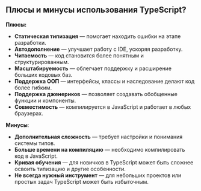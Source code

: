 ## Плюсы и минусы использования TypeScript?

**Плюсы:**
- **Статическая типизация** — помогает находить ошибки на этапе разработки.
- **Автодополнение** — улучшает работу с IDE, ускоряя разработку.
- **Читаемость** — код становится более понятным и структурированным.
- **Масштабируемость** — облегчает поддержку и расширение больших кодовых баз.
- **Поддержка ООП** — интерфейсы, классы и наследование делают код более гибким.
- **Поддержка дженериков** — позволяет создавать обобщенные функции и компоненты.
- **Совместимость** — компилируется в JavaScript и работает в любых браузерах.


**Минусы**:  
- **Дополнительная сложность** — требует настройки и понимания системы типов.
- **Больше времени на компиляцию** — необходимо компилировать код в JavaScript.
- **Кривая обучения** — для новичков в TypeScript может быть сложнее освоить типизацию и другие особенности.
- **Не всегда нужный инструмент** — для небольших проектов или простых задач TypeScript может быть избыточным.